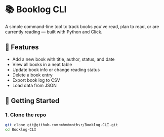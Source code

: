 # 📚 Booklog CLI

A simple command-line tool to track books you've read, plan to read, or are currently reading — built with Python and Click.

## 🔧 Features

- Add a new book with title, author, status, and date
- View all books in a neat table
- Update book info or change reading status
- Delete a book entry
- Export book log to CSV
- Load data from JSON

## 🚀 Getting Started

### 1. Clone the repo

```bash
git clone git@github.com:mhmdmnthsr/Booklog-CLI.git
cd Booklog-CLI
